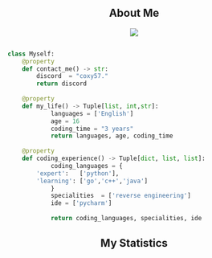 <!-- <p align="center">
    <img alt="" src=https://img.shields.io/github/stars/coxy57?style=for-the-badge&?affiliations=OWNER%2CCOLLABORATOR />
    <img alt="" src=https://komarev.com/ghpvc/?username=coxy57&style=for-the-badge />
</p> -->


<h2 align="center">About Me</h2>

<p align="center">
  <a href="https://skillicons.dev">
    <img src="https://skillicons.dev/icons?i=python,js,css,html" />
  </a>
</p>


```python

class Myself:
	@property
	def contact_me() -> str:
	    discord  = "coxy57."
	    return discord
	
	@property
	def my_life() -> Tuple[list, int,str]:
            languages = ['English']
            age = 16
            coding_time = "3 years"
            return languages, age, coding_time
	
	@property
	def coding_experience() -> Tuple[dict, list, list]:
            coding_languages = {
		'expert':   ['python'],
		'learning': ['go','c++','java']
            }
            specialities  = ['reverse engineering']
            ide = ['pycharm']
		
            return coding_languages, specialities, ide

```
<h2 align="center">My Statistics</h2>


<p href="https://fbi.gov" align="center">
    <img alt="" src="https://github-readme-stats.vercel.app/api?username=coxy57&theme=tokyonight&show_icons=true">
</p>



